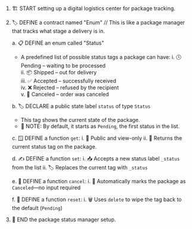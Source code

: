 1. 🏗️ START setting up a digital logistics center for package tracking.

2. 🏷️ DEFINE a contract named "Enum"
   // This is like a package manager that tracks what stage a delivery is in.

   a. 📋 DEFINE an enum called "Status"

   - A predefined list of possible status tags a package can have:
     i. 🕓 Pending – waiting to be processed  
     ii. 📦 Shipped – out for delivery  
     iii. ✅ Accepted – successfully received  
     iv. ❌ Rejected – refused by the recipient  
     v. 🚫 Canceled – order was canceled

   b. 🏷️ DECLARE a public state label `status` of type `Status`

   - This tag shows the current state of the package.
   - 🧾 NOTE: By default, it starts as `Pending`, the first status in the list.

   c. 🪟 DEFINE a function `get`:
   i. 📢 Public and view-only
   ii. 🧾 Returns the current status tag on the package.

   d. ✍️ DEFINE a function `set`:
   i. 📥 Accepts a new status label `_status` from the list
   ii. 🏷️ Replaces the current tag with `_status`

   e. 🚫 DEFINE a function `cancel`:
   i. 🔖 Automatically marks the package as `Canceled`—no input required

   f. 🧹 DEFINE a function `reset`:
   i. 🗑️ Uses `delete` to wipe the tag back to the default (`Pending`)

3. 🏁 END the package status manager setup.
